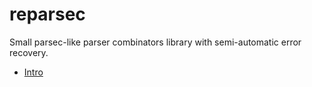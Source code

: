 # reparsec

Small parsec-like parser combinators library with semi-automatic error recovery.

* [Intro](intro.md)

